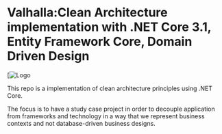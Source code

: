 # Valhalla:Clean Architecture implementation with .NET Core 3.1, Entity Framework Core, Domain Driven Design

[![Logo](https://raw.githubusercontent.com/rcarneironet/valhalla-clean-architecture/master/valhalla-logo.png)

This repo is a implementation of clean architecture principles using .NET Core. 

The focus is to have a study case project in order to decouple application from frameworks and technology in a way that we represent business contexts and not database-driven business designs.
